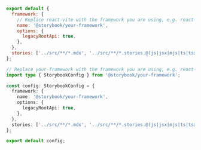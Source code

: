 ```js filename=".storybook/main.js" renderer="common" language="js"
export default {
  framework: {
    // Replace react-vite with the framework you are using, e.g. react-vite, nextjs, nextjs-vite, etc.
    name: '@storybook/your-framework',
    options: {
      legacyRootApi: true,
    },
  },
  stories: ['../src/**/*.mdx', '../src/**/*.stories.@(js|jsx|mjs|ts|tsx)'],
};
```

```ts filename=".storybook/main.ts" renderer="common" language="ts"
// Replace your-framework with the framework you are using, e.g. react-vite, nextjs, nextjs-vite, etc.
import type { StorybookConfig } from '@storybook/your-framework';

const config: StorybookConfig = {
  framework: {
    name: '@storybook/your-framework',
    options: {
      legacyRootApi: true,
    },
  },
  stories: ['../src/**/*.mdx', '../src/**/*.stories.@(js|jsx|mjs|ts|tsx)'],
};

export default config;
```
